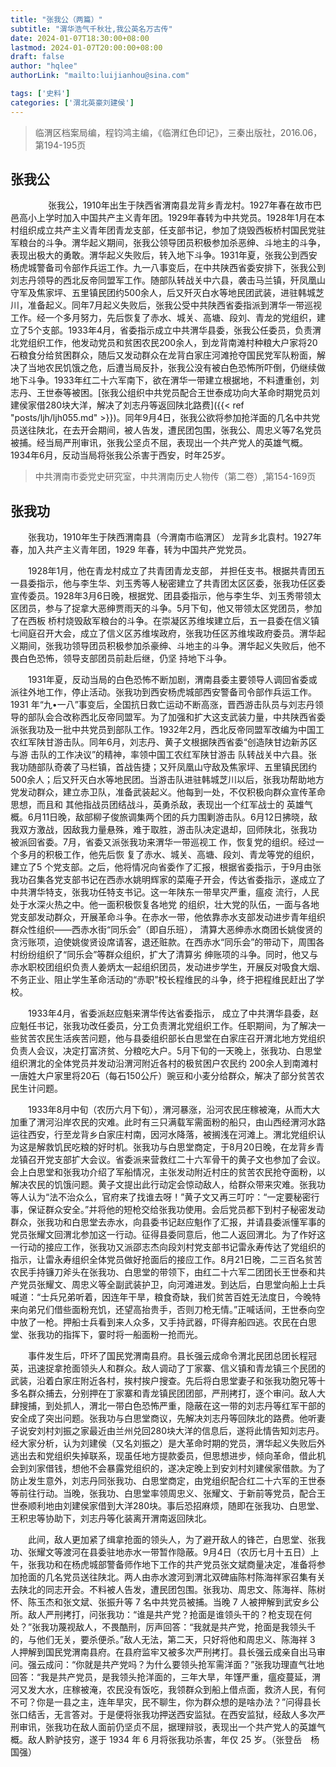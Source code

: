 ```yaml
---
title: "张我公（两篇）"
subtitle: "渭华浩气千秋壮,我公英名万古传"
date: 2024-01-07T18:30:00+08:00
lastmod: 2024-01-07T20:00:00+08:00
draft: false
author: "hqlee"
authorLink: "mailto:luijianhou@sina.com"

tags: ['史料']
categories: ['渭北英豪刘建侯']
---
```

>临渭区档案局编，程钧鸿主编，《临渭红色印记》，三秦出版社，2016.06，第194-195页

## 张我公
　　
　　张我公，1910年出生于陕西省渭南县龙背乡青龙村。1927年春在故市巴邑高小上学时加入中国共产主义青年团。1929年春转为中共党员。1928年1月在本村组织成立共产主义青年团青龙支部，任支部书记，参加了烧毁西板桥村国民党驻军粮台的斗争。渭华起义期间，张我公领导团员积极参加杀恶绅、斗地主的斗争，表现出极大的勇敢。渭华起义失败后，转入地下斗争。1931年夏，张我公到西安杨虎城警备司令部作兵运工作。九一八事变后，在中共陕西省委安排下，张我公到刘志丹领导的西北反帝同盟军工作。随部队转战关中六县，袭击马兰镇，歼凤凰山守军及焦家坪、五里镇民团约500余人，后又歼灭白水等地民团武装，进驻韩城芝川，准备起义。同年7月起义失败后，张我公受中共陕西省委指派到渭华一带巡视工作。经一个多月努力，先后恢复了赤水、城关、高塘、段刘、青龙的党组织，建立了5个支部。1933年4月，省委指示成立中共渭华县委，张我公任委员，负责渭北党组织工作，他发动党员和贫困农民200余人，到龙背南滩村种粮大户家将20石粮食分给贫困群众，随后又发动群众在龙背白家庄河滩抢夺国民党军队粉面，解决了当地农民饥饿之危，后遭当局反扑，张我公没有被白色恐怖所吓倒，仍继续做地下斗争。1933年红二十六军南下，欲在渭华一带建立根据地，不料遭重创，刘志丹、王世泰等被困。[张我公组织中共党员配合王世泰成功向大革命时期党员刘建侯家借280块大洋，解决了刘志丹等返回陕北路费]({{< ref "posts/ljh/ljh055.md" >}})。同年9月4日，张我公欲将参加抢洋面的几名中共党员送往陕北，在去开会期间，被人告发，遭民团包围，张我公、周忠义等7名党员被捕。经当局严刑审讯，张我公坚贞不屈，表现出一个共产党人的英雄气概。1934年6月，反动当局将张我公杀害于西安，时年25岁。


>中共渭南市委党史研究室，中共渭南历史人物传（第二卷）,第154-169页

## 张我功

　　张我功，1910年生于陕西渭南县（今渭南市临渭区） 龙背乡北袁村。1927年春，加入共产主义青年团，1929 年春，转为中国共产党党员。

　　1928年1月，他在青龙村成立了共青团青龙支部， 并担任支书。根据共青团五一县委指示，他与李生华、刘玉秀等人秘密建立了共青团太区区委，张我功任区委宣传委员。1928年3月6日晚，根据党、团县委指示，他与李生华、刘玉秀带领太区团员，参与了捉拿大恶绅贾雨天的斗争。5月下旬，他又带领太区党团员，参加了在西板 桥村烧毁敌军粮台的斗争。在崇凝区苏维埃建立后，五一县委在信义镇七间庭召开大会，成立了信义区苏维埃政府，张我功任区苏维埃政府委员。渭华起义期间，张我功领导团员积极参加杀豪绅、斗地主的斗争。渭华起义失败后，他不畏白色恐怖，领导支部团员前赴后继，仍坚 持地下斗争。

　　1931年夏，反动当局的白色恐怖不断加剧，渭南县委主要领导人调回省委或派往外地工作，停止活动。张我功到西安杨虎城部西安警备司令部作兵运工作。1931 年“九•一八”事变后，全国抗日救亡运动不断高涨，晋西游击队员与刘志丹领导的部队会合改称西北反帝同盟军。为了加强和扩大这支武装力量，中共陕西省委派张我功及一批中共党员到部队工作。1932年2月，西北反帝同盟军改编为中国工农红军陕甘游击队。同年6月，刘志丹、黄子文根据陕西省委“创造陕甘边新苏区与游 击队的工作决议”的精神，率领中国工农红军陕甘游击 队转战关中六县。张我功随部队奇袭了马栏镇，首战告捷；又歼凤凰山守敌及焦家坪、五里镇民团约500余人；后又歼灭白水等地民团。当游击队进驻韩城芝川以后，张我功帮助地方党发动群众，建立赤卫队，准备武装起义。他每到一处，不仅积极向群众宣传革命思想，而且和 其他指战员团结战斗，英勇杀敌，表现出一个红军战士的 英雄气概。6月11日晚，敌部柳子俊旅调集两个团的兵力围剿游击队。6月12日拂晓，敌我双方激战，因敌我力量悬殊，难于取胜，游击队决定退却，回师陕北，张我功 被派回省委。7月，省委又派张我功来渭华一带巡视工 作，恢复党的组织。经过一个多月的积极工作，他先后恢 复了赤水、城关、高塘、段刘、青龙等党的组织，建立了5 个党支部。之后，他将情况向省委作了汇报，根据省委指示，于9月由张我功召集各党支部书记在西赤水姚明辉家的菜庵子开会，传达省委指示，遂成立了中共渭华特支，张我功任特支书记。这一年陕东一带旱灾严重，瘟疫 流行，人民处于水深火热之中。他一面积极恢复各地党 的组织，壮大党的队伍，一面与各地党支部发动群众，开展革命斗争。在赤水一带，他依靠赤水支部发动进步青年组织群众性组织——西赤水街“同乐会”（即自乐班）， 清算大恶绅赤水商团长姚俊贤的贪污账项，迫使姚俊贤设席请客，退还赃款。在西赤水“同乐会”的带动下，周围各村纷纷组织了“同乐会”等群众组织，扩大了清算劣 绅账项的斗争。同时，他又与赤水职校团组织负责人姜炳太一起组织团员，发动进步学生，开展反对吸食大烟、 不务正业、阻止学生革命活动的“赤职”校长程维民的斗争，终于把程维民赶出了学校。

　　1933年4月，省委派赵应魁来渭华传达省委指示， 成立了中共渭华县委，赵应魁任书记，张我功改任委员，分工负责渭北党组织工作。任职期间，为了解决一些贫苦农民生活疾苦问题，他与县委组织部长白思堂在白家庄召开渭北地方党组织负责人会议，决定打富济贫、分粮吃大户。5月下旬的一天晚上，张我功、白思堂组织渭北的全体党员并发动沿渭河附近各村的极贫困户农民约 200余人到南滩村一唐姓大户家里将20石（每石150公斤）豌豆和小麦分给群众，解决了部分贫苦农民生计问题。

　　1933年8月中旬（农历六月下旬），渭河暴涨，沿河农民庄稼被淹，从而大大加重了渭河沿岸农民的灾难。此时有三只满载军需面粉的船只，由山西经渭河水路运往西安，行至龙背乡白家庄村南，因河水降落，被搁浅在河滩上。渭北党组织认为这是解救饥民吃粮的好时机。张我功与白思堂商定，于8月20日晚，在龙背乡青龙镇召开党支部扩大会议。省委派来营救红二十六军骨干的黄子文也参加了会议。会上白思堂和张我功介绍了军船情况，主张发动附近村庄的贫苦农民抢夺面粉，以解决农民的饥饿问题。黄子文提出此行动定会惊动敌人，给群众带来灾难。张我功等人认为“法不治众么，官府来了找谁去呀！”黄子文又再三叮咛：“一定要秘密行事，保证群众安全。”并将他的短枪交给张我功使用。会后党员都下到村子秘密发动群众，张我功和白思堂去赤水，向县委书记赵应魁作了汇报，并请县委派懂军事的党员张耀文回渭北参加这一行动。征得县委同意后，他二人返回渭北。为了作好这一行动的接应工作，张我功又派邵志杰向段刘村党支部书记雷永寿传达了党组织的指示，让雷永寿组织全体党员做好抢面后的接应工作。8月21日晚，二三百名贫苦农民手持镰刀斧头在张我功、白思堂的带领下，由红二十六军二团团长王世泰和共产党员张耀文、周忠义等全副武装护卫，向河滩进发。到达后，白思堂向船上士兵喊道：“士兵兄弟听着，因连年干旱，粮食奇缺，我们贫苦百姓无法度日，今晚特来向弟兄们借些面粉充饥，还望高抬贵手，否则刀枪无情。”正喊话间，王世泰向空中放了一枪。押船士兵看到来人众多，又手持武器，吓得弃船四逃。农民在白思堂、张我功的指挥下，霎时将一船面粉一抢而光。

　　事件发生后，吓坏了国民党渭南县府。县长强云成命令渭北民团总团长程冠英，迅速捉拿抢面领头人和群众。敌人调动了丁家寨、信义镇和青龙镇三个民团的武装，沿着白家庄附近各村，挨村挨户搜查。先后将白思堂妻子和张我功胞兄等十多名群众捕去，分别押在丁家寨和青龙镇民团团部，严刑拷打，逐个审问。敌人大肆搜捕，到处抓人，渭北一带白色恐怖严重，隐蔽在这一带的刘志丹等红军干部的安全成了突出问题。张我功与白思堂商议，先解决刘志丹等回陕北的路费。他听妻子说安刘村刘振之家最近由兰州兑回280块大洋的信息后，遂将此情告知刘志丹。经大家分析，认为刘建侯（又名刘振之）是大革命时期的党员，渭华起义失败后外逃出去和党组织失掉联系，现虽任地方提款委员，但思想进步，倾向革命，借此机会到刘家借钱，想他不会暴露党组织的，遂决定晚上到安刘村刘建侯家借款。为了防止发生意外，刘志丹同张我功、白思堂商定，由党组织配合红二十六军的王世泰等前往行动。当晚，张我功、白思堂率领周忠义、张耀文、于新前等党员，配合王世泰顺利地由刘建侯家借到大洋280块。事后恐招麻烦，随即在张我功、白思堂、王积忠等协助下，刘志丹等化装离开渭南返回陕北。

　　此间，敌人更加紧了缉拿抢面的领头人，为了避开敌人的锋芒，白思堂、张我功、张耀文等渡河在县委驻地赤水一带暂作隐蔽。9月4日（农历七月十五日）上午，张我功和在杨虎城部警备师作地下工作的共产党员张文斌商量决定，准备将参加抢面的几名党员送往陕北。两人由赤水渡河到渭北双碑庙陈村陈海祥家召集有关去陕北的同志开会。不料被人告发，遭民团包围。张我功、周忠文、陈海祥、陈树怀、陈玉杰和张文斌、张振升等 7 名中共党员被捕。当晚 7 人被押解到武安乡公所。敌人严刑拷打，问张我功：“谁是共产党？抢面是谁领头干的？枪支现在何处？”张我功蔑视敌人，不畏酷刑，厉声回答：“我就是共产党，抢面是我领头千的，与他们无关，要杀便杀。”敌人无法，第二天，只好将他和周忠义、陈海祥 3 人押解到国民党渭南县府。在县府监牢又被多次严刑拷打。县长强云成亲自出马审问。强云成问：“你就是共产党吗？为什么要领头抢军需洋面？”张我功理直气壮地回答：“我是共产党员，是我领头抢洋面的，三年大旱，年馑严重，瘟疫蔓延，渭河又发大水，庄稼被淹，农民没有饭吃，我领群众到船上借点面，救济人民，有何不可？你是一县之主，连年旱灾，民不聊生，你为群众想的是啥办法？”问得县长张口结舌，无言答对。于是便将张我功押送西安监狱。在西安监狱，经敌人多次严刑审讯，张我功在敌人面前仍坚贞不屈，据理辩驳，表现出一个共产党人的英雄气概。敌人黔驴技穷，遂于 1934 年 6 月将张我功杀害，年仅 25 岁。（张登岳　杨国强）
